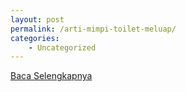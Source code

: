 ```yaml
---
layout: post
permalink: /arti-mimpi-toilet-meluap/
categories:
    - Uncategorized
---
```


[Baca Selengkapnya](/01)